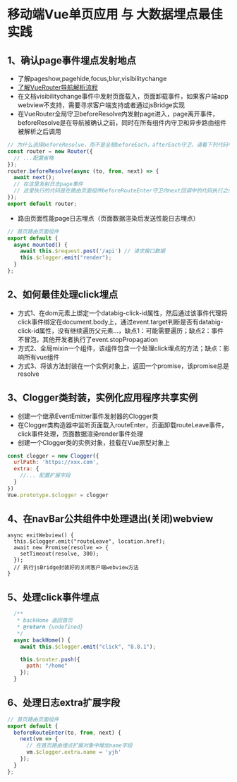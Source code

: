 # 移动端Vue单页应用 与 大数据埋点最佳实践

## 1、确认page事件埋点发射地点
- 了解pageshow,pagehide,focus,blur,visibilitychange
- [了解VueRouter导航解析流程](https://router.vuejs.org/zh/guide/advanced/navigation-guards.html#%E5%AE%8C%E6%95%B4%E7%9A%84%E5%AF%BC%E8%88%AA%E8%A7%A3%E6%9E%90%E6%B5%81%E7%A8%8B)
- 在文档visibilitychange事件中发射页面载入，页面卸载事件，如果客户端app webview不支持，需要寻求客户端支持或者通过jsBridge实现
- 在VueRouter全局守卫beforeResolve内发射page进入，page离开事件，beforeResolve是在导航被确认之前，同时在所有组件内守卫和异步路由组件被解析之后调用
```js
// 为什么选择beforeResolve，而不是全局beforeEach，afterEach守卫，请看下列代码中的注释部分
const router = new Router({
  // ...配置省略
});
router.beforeResolve(async (to, from, next) => {
  await next();
  // 在这里发射日志page事件
  // 这里执行的代码是在路由页面组件beforeRouteEnter守卫内next回调中的代码执行之后
});
export default router;
```
- 路由页面性能page日志埋点（页面数据渲染后发送性能日志埋点）
```js
// 首页路由页面组件
export default {
  async mounted() {
    await this.$request.post('/api') // 请求接口数据
    this.$clogger.emit("render");
  }
};
```

## 2、如何最佳处理click埋点
- 方式1、在dom元素上绑定一个databig-click-id属性，然后通过该事件代理将click事件绑定在document.body上，通过event.target判断是否有databig-click-id属性，没有继续遍历父元素...，缺点1：可能需要遍历；缺点2：事件不冒泡，其他开发者执行了event.stopPropagation
- 方式2、全局mixin一个组件，该组件包含一个处理click埋点的方法；缺点：影响所有vue组件
- 方式3、将该方法封装在一个实例对象上，返回一个promise，该promise总是resolve


## 3、Clogger类封装，实例化应用程序共享实例
- 创建一个继承EventEmitter事件发射器的Clogger类
- 在Clogger类构造器中监听页面载入routeEnter，页面卸载routeLeave事件，click事件处理，页面数据渲染render事件处理
- 创建一个Clogger类的实例对象，挂载在Vue原型对象上
```js
const clogger = new Clogger({
  urlPath: 'https://xxx.com',
  extra: {
    //... 配置扩展字段
  }
})
Vue.prototype.$clogger = clogger
```

## 4、在navBar公共组件中处理退出(关闭)webview
```
async exitWebview() {
  this.$clogger.emit("routeLeave", location.href);
  await new Promise(resolve => {
    setTimeout(resolve, 300);
  });
  // 执行jsBridge封装好的关闭客户端webview方法
}
```
## 5、处理click事件埋点
```js
  /**
   * backHome 返回首页
   * @return {undefined}
   */
  async backHome() {
    await this.$clogger.emit("click", "8.8.1");

    this.$router.push({
      path: "/home"
    });
  }
```

## 6、处理日志extra扩展字段
```js
// 首页路由页面组件
export default {
  beforeRouteEnter(to, from, next) {
    next(vm => {
      // 在首页路由埋点扩展对象中增加name字段
      vm.$clogger.extra.name = 'yjh'
    });
  }
};
```